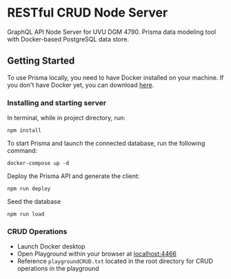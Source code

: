 # RESTful CRUD Node Server

GraphQL API Node Server for UVU DGM 4790. Prisma data modeling tool with Docker-based PostgreSQL data store.

## Getting Started

To use Prisma locally, you need to have Docker installed on your machine. If you don't have Docker yet, you can download [here](https://www.docker.com/community-edition).

### Installing and starting server

In terminal, while in project directory, run:


```
npm install
```

To start Prisma and launch the connected database, run the following command:

```
docker-compose up -d
```

Deploy the Prisma API and generate the client:

```
npm run deploy
```

Seed the database

```
npm run load
```



### CRUD Operations

- Launch Docker desktop
- Open Playground within your browser at [localhost:4466](http://localhost:4466/)
- Reference `playgroundCRUD.txt` located in the root directory for CRUD operations in the playground
